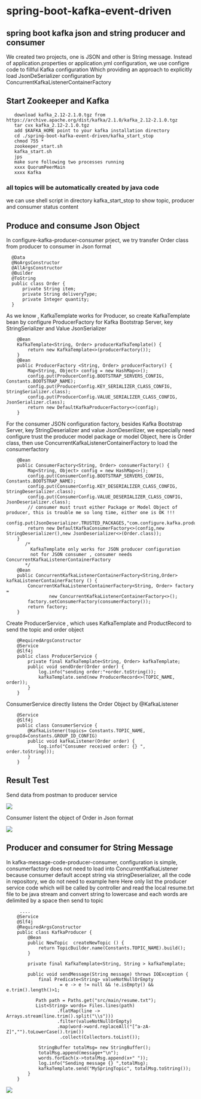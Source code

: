 # spring-boot-kafka-event-driven
## spring boot kafka json and string producer and consumer 
  We created two projects, one is JSON and other is String message.
  Instead of application.properties or application.yml configuration, we use configre code to fillful Kafka configuration
  Which providing an approach to explicitly load JsonDeSerializer configuration by ConcurrentKafkaListenerContainerFactory  
  
   
## Start Zookeeper and Kafka
       download kafka_2.12-2.1.0.tgz from https://archive.apache.org/dist/kafka/2.1.0/kafka_2.12-2.1.0.tgz
       tar cvx kafka_2.12-2.1.0.tgz
       add $KAFKA_HOME point to your kafka installation directory 
       cd ./spring-boot-kafka-event-driven/kafka_start_stop
       chmod 755 *
       zookeeper_start.sh
       kafka_start.sh
       jps
       make sure following two processes running
       xxxx QuorumPeerMain
       xxxx Kafka
       
### all topics will be automatically created by java code   
   we can use shell script in directory kafka_start_stop to show topic, producer and consumer status content
   
## Produce and consume Json Object

  In configure-kafka-producer-consumer prject, we try transfer Order class from producer to consumer in Json format
  
      @Data
      @NoArgsConstructor
      @AllArgsConstructor
      @Builder
      @ToString
      public class Order {
          private String item;
          private String deliveryType;
          private Integer quantity;
      }
 
 
  As we know , KafkaTemplate works for Producer, so create KafkaTemplate bean by configure ProducerFactory for Kafka Bootstrap Server, 
  key StringSerializer and Value JsonSerializer 
  
        @Bean
        KafkaTemplate<String, Order> producerKafkaTemplate() {
            return new KafkaTemplate<>(producerFactory());
        }
        @Bean
        public ProducerFactory <String, Order> producerFactory() {
            Map<String, Object> config = new HashMap<>();
            config.put(ProducerConfig.BOOTSTRAP_SERVERS_CONFIG, Constants.BOOTSTRAP_NAME);
            config.put(ProducerConfig.KEY_SERIALIZER_CLASS_CONFIG, StringSerializer.class);
            config.put(ProducerConfig.VALUE_SERIALIZER_CLASS_CONFIG, JsonSerializer.class);
            return new DefaultKafkaProducerFactory<>(config);
        }
  For the consumer JSON configuration factory, besides Kafka Bootstrap Server, key StringDeserializer and value JsonDeserilizer, we especially
  need configure trust the producer model package or model Object, here is Order class, then use ConcurrentKafkaListenerContainerFactory to load
  the consumerfactory 
  
        @Bean
        public ConsumerFactory<String, Order> consumerFactory() {
            Map<String, Object> config = new HashMap<>();
            config.put(ConsumerConfig.BOOTSTRAP_SERVERS_CONFIG, Constants.BOOTSTRAP_NAME);
            config.put(ConsumerConfig.KEY_DESERIALIZER_CLASS_CONFIG, StringDeserializer.class);
            config.put(ConsumerConfig.VALUE_DESERIALIZER_CLASS_CONFIG, JsonDeserializer.class);
            // consumer must trust either Package or Model Object of producer, this is trouble me so long time, either one is OK !!!
            config.put(JsonDeserializer.TRUSTED_PACKAGES,"com.configure.kafka.producer.consumer.model.Order");
            return new DefaultKafkaConsumerFactory<>(config,new StringDeserializer(),new JsonDeserializer<>(Order.class));
        }
           /*
             KafkaTemplate only works for JSON producer configuration
             not for JSON consumer , consumer needs ConcurrentKafkaListenerContainerFactory
           */
        @Bean
        public ConcurrentKafkaListenerContainerFactory<String,Order> kafkaListenerContainerFactory () {
            ConcurrentKafkaListenerContainerFactory<String, Order> factory =
                    new ConcurrentKafkaListenerContainerFactory<>();
            factory.setConsumerFactory(consumerFactory());
            return factory;
        }
      
  Create ProducerService , which uses KafkaTemplate and ProductRecord to send the topic and order object 
  
        @RequiredArgsConstructor
        @Service
        @Slf4j
        public class ProducerService {
            private final KafkaTemplate<String, Order> kafkaTemplate;
            public void sendOrder(Order order) {
                log.info("sending order:"+order.toString());
                kafkaTemplate.send(new ProducerRecord<>(TOPIC_NAME, order));
            }
        }
 ConsumerService directly listens the Order Object by @KafkaListener
 

        @Service
        @Slf4j
        public class ConsumerService {
            @KafkaListener(topics= Constants.TOPIC_NAME, groupId=Constants.GROUP_ID_CONFIG)
            public void kafkaListener(Order order) {
                log.info("Consumer received order: {} ", order.toString());
            }
        }
        
 ## Result Test 
   Send data from postman to producer service
   
   ![](images/producer_sending_an_order.png)
 
   Consumer listent the object of Order in Json format
   
   ![](images/consumer_listened_order_json_object.png)
   
   
 ## Producer and consumer for String Message
   In kafka-message-code-producer-consumer, configuration is simple, consumerfactory does not need to load into ConcurrentKafkaListener
   because consumer default accept string via stringDeserializer, all the code in repository, we do not need to example here
   Here only list the producer service code which will be called by controller and read the local resume.txt file to be java stream<String> and 
   convert string to lowercase and each words are delimited by a space then send to topic 
   
         ....
        @Service
        @Slf4j
        @RequiredArgsConstructor
        public class KafkaProducer {
            @Bean
            public NewTopic  createNewTopic () {
                return TopicBuilder.name(Constants.TOPIC_NAME).build();
            }

            private final KafkaTemplate<String, String > kafkaTemplate;

            public void sendMessage(String message) throws IOException {
                final Predicate<String> valueNotNullOrEmpty
                        = e -> e != null && !e.isEmpty() && e.trim().length()>1;

               Path path = Paths.get("src/main/resume.txt");
               List<String> words= Files.lines(path)
                       .flatMap(line -> Arrays.stream(line.trim().split("\\s")))
                       .filter(valueNotNullOrEmpty)
                       .map(word->word.replaceAll("[^a-zA-Z]","").toLowerCase().trim())
                        .collect(Collectors.toList());

                StringBuffer totalMsg= new StringBuffer();
                totalMsg.append(message+"\n");
                words.forEach(x->totalMsg.append(x+" "));
                log.info("Sending message {} ",totalMsg);
                kafkaTemplate.send("MySpringTopic", totalMsg.toString());
            }
        }
   ![](images/consumer_received_resume.png)
   
